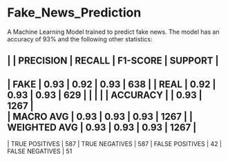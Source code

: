 # Fake_News_Prediction

A Machine Learning Model trained to predict fake news. The model has an accuracy of 93% and the following other statistics:

|              | PRECISION | RECALL | F1-SCORE | SUPPORT |
----------------------------------------------------------
| FAKE         |   0.93    |  0.92  |   0.93   |  638    |
| REAL         |   0.92    |  0.93  |   0.93   |  629    |
|              |                                         |
| ACCURACY     |                    |   0.93   |  1267   |    
| MACRO AVG    |   0.93    |  0.93  |   0.93   |  1267   |
| WEIGHTED AVG |   0.93    |  0.93  |   0.93   |  1267   |
----------------------------------------------------------
|  TRUE POSITIVES  | 587
|  TRUE NEGATIVES  | 587
|  FALSE POSITIVES | 42
|  FALSE NEGATIVES | 51
